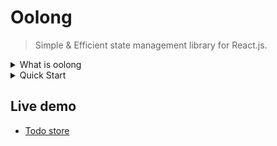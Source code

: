 # Oolong 
> Simple & Efficient state management library for React.js. 

<details>
<summary>What is oolong</summary>

- Oolong is a famous tea. 

- Oolong or "Wulong" is a Chinese term. It roughly translates to "own goal" in English. The term "own goal" refers to a situation in sports, particularly in soccer, when a player inadvertently scores a goal against their own team. The term "wulong" was adopted by Hong Kong journalists in the 1960s and 1970s to translate "own goal" because of its similar pronunciation and its connotations of making a mistake or being confused in Cantonese.
</details>

<details>
<summary>Quick Start</summary>

- Install `oolong/react` package to your React.js project
  ```sh
  npm i @oolong/react
  ```

- Create a `counterStore`
  ```tsx
  import { createStore } from '@oolong/react'

  const counterStore = createStore(0)

  function App() {

    const count = counterStore()

    return (
      <div>
        counter: {count} 

        <button onClick={() => counterStore.set((prev) => prev + 1)}>
          Increment
        </button>
      </div>
    )
  }
  ```

 - Done!

</details>


## Live demo 

* [Todo store](https://codesandbox.io/p/sandbox/interesting-minsky-2rhcxq)
